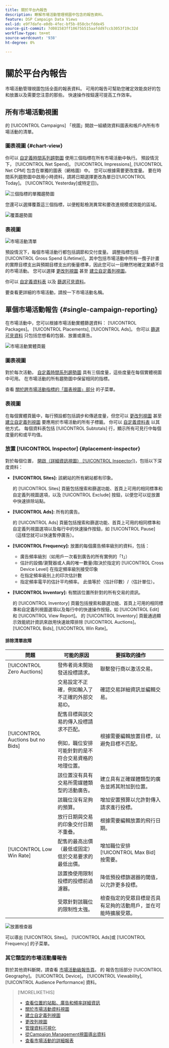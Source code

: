 ```yaml
---
title: 關於平台內報告
description: 瞭解市場活動管理視圖中包含的報告資料。
feature: DSP Campaign Data Views
exl-id: e9f7dafe-e0db-4fec-bf5b-858cbcfdde45
source-git-commit: 7d081583ff10675b515aafdd97ccb3053f19c32d
workflow-type: tm+mt
source-wordcount: '938'
ht-degree: 0%

---
```


# 關於平台內報告

<!-- rename "About Performance Reports in Campaign Management Views?" -->
市場活動管理視圖包括全面的報表資料。 可用的報告可幫助您確定效能良好的包和放置以及需要您注意的那些。 快速操作按鈕還可提高工作效率。

## 所有市場活動視圖

的 [!UICONTROL Campaigns] 「視圖」開啟一組績效資料圖表和帳戶內所有市場活動的清單。

### 圖表視圖 {#chart-view}

你可以 [自定義時間系列趨勢圖](campaign-data-visualization-manage.md) 使用三個指標在所有市場活動中執行。 預設情況下， [!UICONTROL Net Spend]。 [!UICONTROL Impressions], [!UICONTROL Net CPM] 包含在單獨的圖表（網格圖）中。 您可以根據需要更改度量。 要在時間系列趨勢圖中啟用小時資料，請將日期選擇更改為單日([!UICONTROL Today]。 [!UICONTROL Yesterday]或特定日)。

![三個指標的單獨趨勢圖](/help/dsp/assets/trend-chart-separate.png)

您還可以選擇覆蓋這三個指標，以便輕鬆檢測異常和要改進規模或效能的區域。

![覆蓋趨勢圖](/help/dsp/assets/trend-chart.png)

### 表視圖

![市場活動清單](/help/dsp/assets/campaigns-list.png)

預設情況下，每個市場活動行都包括調節和交付度量。 調整指標包括 [!UICONTROL Gross Spend (Lifetime)]，其中包括市場活動中所有一攬子計畫的實際目標支出與預期目標支出的衡量標準，因此您可以一目瞭然地確定業績不佳的市場活動。 您可以選擇 [更改列視圖](column-view-change.md) 甚至 [建立自定義列視圖](column-view-create.md)。

你可以 [自定義資料表](campaign-data-views-about.md) 以及 [篩選可見資料](campaign-data-filter.md)。

要查看更詳細的市場活動，請按一下市場活動名稱。

## 單個市場活動報告 {#single-campaign-reporting}

在市場活動中，您可以根據市場活動實體篩選資料： [!UICONTROL Packages]。 [!UICONTROL Placements], [!UICONTROL Ads]。 你可以 [篩選可見資料](campaign-data-filter.md) 只包括您想看的包裝、放置或廣告。

![市場活動實體頁籤](/help/dsp/assets/campaign-subtabs.png)

### 圖表視圖

對於每次活動， [自定義時間系列趨勢圖](campaign-data-visualization-manage.md) 具有三個度量，這些度量在每個實體視圖中可用。 在市場活動的所有趨勢圖中保留相同的指標。

查看 [關於跨市場活動指標的「圖表視圖」部分](#chart-view) 的子菜單。

### 表視圖

在每個實體頁籤中，每行預設都包括調步和傳遞度量，但您可以 [更改列視圖](column-view-change.md) 甚至 [建立自定義列視圖](column-view-create.md) 要應用於市場活動的所有子標籤。 你可以 [自定義資料表](campaign-data-views-about.md) 以其他方式。 每個資料表包括 [!UICONTROL Subtotals] 行，顯示所有可見行中每個度量的和或平均值。

### 放置 [!UICONTROL Inspector] {#placement-inspector}

對於每個位置， [開啟（詳細資訊視圖） [!UICONTROL Inspector])](placement-details-view.md)，包括以下深度資料：

* **[!UICONTROL Sites]:** 該網站的所有網站都有印象。

   的 [!UICONTROL Sites] 頁籤包括搜索和篩選功能、首頁上可用的相同標準和自定義列視圖選項，以及 [!UICONTROL Exclude] 按鈕，以便您可以從放置中快速排除站點。

* **[!UICONTROL Ads]:** 所有的廣告。

   的 [!UICONTROL Ads] 頁籤包括搜索和篩選功能、首頁上可用的相同標準和自定義列視圖選項以及每行中的快速操作按鈕，如 [!UICONTROL Pause] （這樣您就可以快速暫停廣告）。

* **[!UICONTROL Frequency]:** 放置的每個廣告頻率級別的資料，包括：
   * 廣告頻率級別（如用戶一次看到廣告的所有實例的「1」）
   * 估計的設備/瀏覽器或人員的唯一數量(取決於指定的 [!UICONTROL Cross Device Level] 在指定頻率級別接受印象
   * 在指定頻率級別上的印次估計數
   * 指定頻率電平的估計平均頻率。 此值等於（估計印數）/（估計單位）。

* **[!UICONTROL Inventory]:** 有關該位置所針對的所有交易的資訊。

   的 [!UICONTROL Inventory] 頁籤包括搜索和篩選功能、首頁上可用的相同標準和自定義列視圖選項以及每行中的快速操作按鈕，如 [!UICONTROL Edit] 和 [!UICONTROL View Report]。 的 [!UICONTROL Inventory] 頁籤通過顯示效能統計資訊來啟用快速故障排除 [!UICONTROL Auctions]。 [!UICONTROL Bids], [!UICONTROL Win Rate]。

#### 排除清單故障

| 問題 | 可能的原因 | 要採取的操作 |
| -----------| ---------- | ---------- |
| [!UICONTROL Zero Auctions] | 發佈者尚未開始發送投標請求。 | 聯繫發行商以激活交易。 |
|  | 交易設定不正確，例如輸入了不正確的外部交易ID。 | 確認交易詳細資訊並編輯交易。 |
| [!UICONTROL Auctions but no Bids] | 配售目標與該交易的傳入投標請求不匹配。 <br><br> 例如，職位安排可能針對的是不符合交易資格的地理位置。 | 根據需要編輯放置目標，以避免目標不匹配。 |
|  | 該位置沒有具有交易所需媒體類型的活動廣告。 | 建立具有正確媒體類型的廣告並將其附加到位置。 |
|  | 該職位沒有足夠的預算。 | 增加安置預算以允許對傳入請求進行投標。 |
|  | 放行日期與交易的印象交付日期不重疊。 | 根據需要編輯放置的飛行日期。 |
| [!UICONTROL Low Win Rate] | 配售的最高出價（最低或固定）低於交易要求的最低出價。 | 增加職位安排 [!UICONTROL Max Bid] 按需要。 |
|  | 該置換使用限制投標的投標前過濾器。 | 降低預投標篩選器的閾值，以允許更多投標。 |
|  | 受眾針對該職位的限制性太強。 | 檢查指定的受眾目標是否具有足夠的活動用戶，並在可能時擴展受眾。 |

![放置檢查器](/help/dsp/assets/placement-inspector.png)

可以導出 [!UICONTROL Sites]。 [!UICONTROL Ads]或 [!UICONTROL Frequency] 的子菜單。

### 其它類型的市場活動層報告

對於其他資料斷開，請查看 [市場活動級報告頁](/help/dsp/campaign-management/campaigns/campaign-view-report.md)。 的 <!--legacy --> 報告包括部分 [!UICONTROL Geography]。 [!UICONTROL Device]。 [!UICONTROL Viewability], [!UICONTROL Audience Performance] 資料。

>[!MORELIKETHIS]
>
>* [查看位置的站點、廣告和頻率詳細資訊](placement-details-view.md)
>* [關於市場活動資料視圖](campaign-data-views-about.md)
>* [建立自定義列視圖](column-view-create.md)
>* [更改列視圖](column-view-change.md)
>* [管理資料可視化](campaign-data-visualization-manage.md)
>* [從Campaign Management視圖導出資料](campaign-export-data.md)
>* [查看市場活動的詳細報表](/help/dsp/campaign-management/campaigns/campaign-view-report.md)

